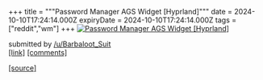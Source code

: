 +++
title = """Password Manager AGS Widget [Hyprland]"""
date = 2024-10-10T17:24:14.000Z
expiryDate = 2024-10-10T17:24:14.000Z
tags = ["reddit","wm"]
+++
[![Password Manager AGS Widget [Hyprland]](https://external-preview.redd.it/Y3oyOXk5N3VxeXRkMRlfUMez9KNWrVGoa6-dm4dXNHniCj-svOVFTYJkDEhf.png?width=640&crop=smart&auto=webp&s=c9b1728f8a568a046d968d229bf62b1779d1a78d "Password Manager AGS Widget [Hyprland]")](https://www.reddit.com/r/unixporn/comments/1g0o4gw/password_manager_ags_widget_hyprland/)

submitted by [/u/Barbaloot\_Suit](https://www.reddit.com/user/Barbaloot_Suit)  
[\[link\]](https://v.redd.it/18m47euqqytd1) [\[comments\]](https://www.reddit.com/r/unixporn/comments/1g0o4gw/password_manager_ags_widget_hyprland/)

[[source]](https://www.reddit.com/r/unixporn/comments/1g0o4gw/password_manager_ags_widget_hyprland/)
